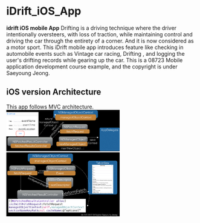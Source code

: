 # **iDrift_iOS_App**
**idrift iOS mobile App**
Drifting is a driving technique where the driver intentionally oversteers, with loss of traction, while maintaining control and driving the car through the entirety of a corner.
And it is now considered as a motor sport. 
This iDrift mobile app introduces feature like checking in automobile events such as Vintage car racing, Drifting , and logging the user's drifting records while gearing up the car.
This is a 08723 Mobile application development course example, and the copyright is under Saeyoung Jeong. 
## iOS version Architecture 
This app follows MVC architecture. 
<img src = "ios1.png" width="300">
<img src = "ios2.png" width="300">



